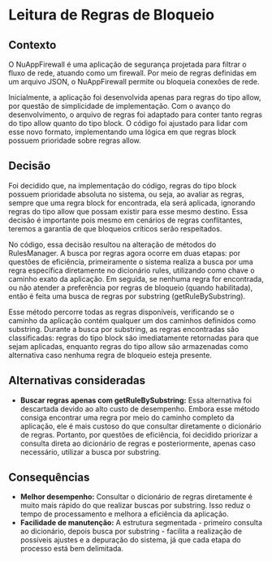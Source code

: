 # Leitura de Regras de Bloqueio

## Contexto
O NuAppFirewall é uma aplicação de segurança projetada para filtrar o fluxo de rede, atuando como um firewall. Por meio de regras definidas em um arquivo JSON, o NuAppFirewall permite ou bloqueia conexões de rede.

Inicialmente, a aplicação foi desenvolvida apenas para regras do tipo allow, por questão de simplicidade de implementação. Com o avanço do desenvolvimento, o arquivo de regras foi adaptado para conter tanto regras do tipo allow quanto do tipo block. O código foi ajustado para lidar com esse novo formato, implementando uma lógica em que regras block possuem prioridade sobre regras allow.

## Decisão
Foi decidido que, na implementação do código, regras do tipo block possuem prioridade absoluta no sistema, ou seja, ao avaliar as regras, sempre que uma regra block for encontrada, ela será aplicada, ignorando regras do tipo allow que possam existir para esse mesmo destino. Essa decisão é importante pois mesmo em cenários de regras conflitantes, teremos a garantia de que bloqueios críticos serão respeitados.

No código, essa decisão resultou na alteração de métodos do RulesManager. A busca por regras agora ocorre em duas etapas: por questões de eficiência, primeiramente o sistema realiza a busca por uma regra específica diretamente no dicionário rules, utilizando como chave o caminho exato da aplicação. Em seguida, se nenhuma regra for encontrada, ou não atender a preferência por regras de bloqueio (quando habilitada), então é feita uma busca de regras por substring (getRuleBySubstring).

Esse método percorre todas as regras disponíveis, verificando se o caminho da aplicação contém qualquer um dos caminhos definidos como substring. Durante a busca por substring, as regras encontradas são classificadas: regras do tipo block são imediatamente retornadas para que sejam aplicadas, enquanto regras do tipo allow são armazenadas como alternativa caso nenhuma regra de bloqueio esteja presente.

## Alternativas consideradas
* **Buscar regras apenas com getRuleBySubstring:** Essa alternativa foi descartada devido ao alto custo de desempenho. Embora esse método consiga encontrar uma regra por meio do caminho completo da aplicação, ele é mais custoso do que consultar diretamente o dicionário de regras. Portanto, por questões de eficiência, foi decidido priorizar a consulta direta ao dicionário de regras e posteriormente, apenas caso necessário, utilizar a busca por substring.

## Consequências
* **Melhor desempenho:** Consultar o dicionário de regras diretamente é muito mais rápido do que realizar buscas por substring. Isso reduz o tempo de processamento e melhora a eficiência da aplicação.
* **Facilidade de manutenção:** A estrutura segmentada - primeiro consulta ao dicionário, depois busca por substring - facilita a realização de possíveis ajustes e a depuração do sistema, já que cada etapa do processo está bem delimitada.
